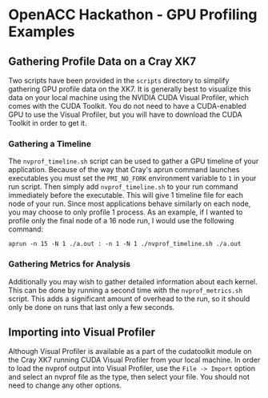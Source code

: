 OpenACC Hackathon - GPU Profiling Examples
==========================================
Gathering Profile Data on a Cray XK7
------------------------------------
Two scripts have been provided in the `scripts` directory to simplify gathering
GPU profile data on the XK7. It is generally best to visualize this data on
your local machine using the NVIDIA CUDA Visual Profiler, which comes with the
CUDA Toolkit. You do not need to have a CUDA-enabled GPU to use the Visual
Profiler, but you will have to download the CUDA Toolkit in order to get it.

### Gathering a Timeline ###
The `nvprof_timeline.sh` script can be used to gather a GPU timeline of your
application. Because of the way that Cray's aprun command launches executables
you must set the `PMI_NO_FORK` environment variable to `1` in your run script.
Then simply add `nvprof_timeline.sh` to your run command immediately before the
executable. This will give 1 timeline file for each node of your run. Since
most applications behave similarly on each node, you may choose to only profile
1 process. As an example, if I wanted to profile only the final node of a 16
node run, I would use the following command:

    aprun -n 15 -N 1 ./a.out : -n 1 -N 1 ./nvprof_timeline.sh ./a.out

### Gathering Metrics for Analysis ###
Additionally you may wish to gather detailed information about each kernel.
This can be done by running a second time with the `nvprof_metrics.sh` script.
This adds a significant amount of overhead to the run, so it should only be
done on runs that last only a few seconds.

## Importing into Visual Profiler ##
Although Visual Profiler is available as a part of the cudatoolkit module on
the Cray XK7 running CUDA Visual Profiler from your local machine. In order to
load the nvprof output into Visual Profiler, use the `File -> Import` option
and select an nvprof file as the type, then select your file. You should not
need to change any other options. 
